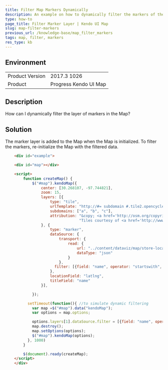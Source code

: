 ```yaml
---
title: Filter Map Markers Dynamically
description: An example on how to dynamically filter the markers of the Kendo UI Map.
type: how-to
page_title: Filter Marker Layer | Kendo UI Map
slug: map-filter-markers
previous_url: /knowledge-base/map_filter_markers
tags: map, filter, markers
res_type: kb
---
```


## Environment

<table>
	<tr>
		<td>Product Version</td>
		<td>2017.3 1026</td>
	</tr>
	<tr>
		<td>Product</td>
		<td>Progress Kendo UI Map</td>
	</tr>
</table>

## Description

How can I dynamically filter the layer of markers in the Map?

## Solution

The marker layer is added to the Map when the Map is initialized. To filter the markers, re-initialize the Map with the filtered data.

```html
    <div id="example">

    <div id="map"></div>

    <script>
        function createMap() {
            $("#map").kendoMap({
                center: [30.268107, -97.744821],
                zoom: 15,
                layers: [{
                    type: "tile",
                    urlTemplate: "http://#= subdomain #.tile2.opencyclemap.org/transport/#= zoom #/#= x #/#= y #.png",
                    subdomains: ["a", "b", "c"],
                    attribution: "&copy; <a href='http://osm.org/copyright'>OpenStreetMap contributors</a>." +
                                 "Tiles courtesy of <a href='http://www.opencyclemap.org/'>Andy Allan</a>"
                }, {
                    type: "marker",
                    dataSource: {
                        transport: {
                            read: {
                                url: "../content/dataviz/map/store-locations.json",
                                dataType: "json"
                            }
                        },
                      filter: [{field: "name", operator: "startswith", value: "A"}]
                    },
                    locationField: "latlng",
                    titleField: "name"
                }],

            });

          setTimeout(function(){ //to simulate dynamic filtering
            var map =$("#map").data("kendoMap");
            var options = map.options;

            options.layers[1].dataSource.filter = [{field: "name", operator: "startswith", value: "F"}]; // 1 points to the markers layer that we want to filter
            map.destroy();
            map.setOptions(options);
            $("#map").kendoMap(options);
          }, 1000)
        }

        $(document).ready(createMap);
    </script>
	</div>
```

